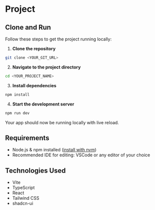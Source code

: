 
# Project

## Clone and Run

Follow these steps to get the project running locally:

1. **Clone the repository**
```sh
git clone <YOUR_GIT_URL>
````

2. **Navigate to the project directory**

```sh
cd <YOUR_PROJECT_NAME>
```

3. **Install dependencies**

```sh
npm install
```

4. **Start the development server**

```sh
npm run dev
```

Your app should now be running locally with live reload.

## Requirements

* Node.js & npm installed ([install with nvm](https://github.com/nvm-sh/nvm#installing-and-updating))
* Recommended IDE for editing: VSCode or any editor of your choice

## Technologies Used

* Vite
* TypeScript
* React
* Tailwind CSS
* shadcn-ui


